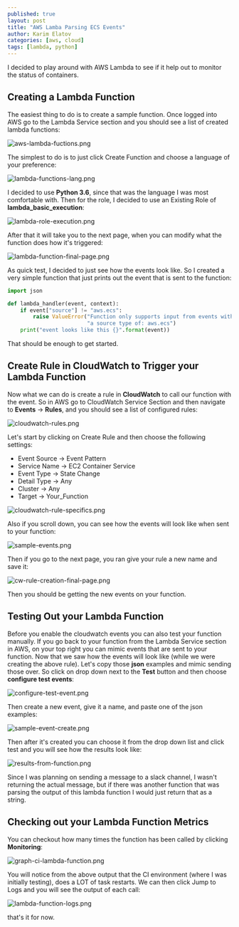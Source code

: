 ```yaml
---
published: true
layout: post
title: "AWS Lamba Parsing ECS Events"
author: Karim Elatov
categories: [aws, cloud]
tags: [lambda, python]
---
```


I decided to play around with AWS Lambda to see if it help out to monitor the status of  containers.

## Creating a Lambda Function
The easiest thing to do is to create a sample function. Once logged into AWS go to the Lambda Service section and you should see a list of created lambda functions:

![aws-lambda-fuctions.png](https://res.cloudinary.com/elatov/image/upload/v1633113977/blog-pics/aws-lambda/aws-lambda-fuctions.png)

The simplest to do is to just click Create Function and choose a language of your preference:

![lambda-functions-lang.png](https://res.cloudinary.com/elatov/image/upload/v1633113977/blog-pics/aws-lambda/lambda-functions-lang.png)

I decided to use **Python 3.6**, since that was the language I was most comfortable with. Then for the role, I decided to use an Existing Role of **lambda_basic_execution**:

![lambda-role-execution.png](https://res.cloudinary.com/elatov/image/upload/v1633113977/blog-pics/aws-lambda/lambda-role-execution.png)

After that it will take you to the next page, when you can modify what the function does how it's triggered:

![lambda-function-final-page.png](https://res.cloudinary.com/elatov/image/upload/v1633113977/blog-pics/aws-lambda/lambda-function-final-page.png)

As quick test, I decided to just see how the events look like. So I created a very simple function that just prints out the event that is sent to the function:


```python
import json

def lambda_handler(event, context):
    if event["source"] != "aws.ecs":
        raise ValueError("Function only supports input from events with "
                         "a source type of: aws.ecs")
    print("event looks like this {}".format(event))
```

That should be enough to get started.

## Create Rule in CloudWatch to Trigger your Lambda Function

Now what we can do is create a rule in **CloudWatch** to call our function with the event. So in AWS go to CloudWatch Service Section and then navigate to  **Events** -> **Rules**, and you should see a list of configured rules:

![cloudwatch-rules.png](https://res.cloudinary.com/elatov/image/upload/v1633113977/blog-pics/aws-lambda/cloudwatch-rules.png)

Let's start by clicking on Create Rule and then choose the following settings:

- Event Source -> Event Pattern
- Service Name -> EC2 Container Service
- Event Type -> State Change
- Detail Type -> Any
- Cluster -> Any
- Target -> Your_Function

![cloudwatch-rule-specifics.png](https://res.cloudinary.com/elatov/image/upload/v1633113977/blog-pics/aws-lambda/cloudwatch-rule-specifics.png)

Also if you scroll down, you can see how the events will look like when sent to your function:

![sample-events.png](https://res.cloudinary.com/elatov/image/upload/v1633113977/blog-pics/aws-lambda/sample-events.png)

Then if you go to the next page, you ran give your rule a new name and save it:

![cw-rule-creation-final-page.png](https://res.cloudinary.com/elatov/image/upload/v1633113977/blog-pics/aws-lambda/cw-rule-creation-final-page.png)

Then you should be getting the new events on your function.

## Testing Out your Lambda Function

Before you enable the cloudwatch events you can also test your function manually. If you go back to your function from the Lambda Service section in AWS, on your top right you can mimic events that are sent to your function. Now that we saw how the events will look like (while we were creating the above rule). Let's copy those **json** examples and mimic sending those over. So click on drop down next to the **Test** button and then choose **configure test events**:

![configure-test-event.png](https://res.cloudinary.com/elatov/image/upload/v1633113977/blog-pics/aws-lambda/configure-test-event.png)

Then create a new event, give it a name, and paste one of the json examples:

![sample-event-create.png](https://res.cloudinary.com/elatov/image/upload/v1633113977/blog-pics/aws-lambda/sample-event-create.png)

Then after it's created you can choose it from the drop down list and click test and you will see how the results look like:

![results-from-function.png](https://res.cloudinary.com/elatov/image/upload/v1633113977/blog-pics/aws-lambda/results-from-function.png)

Since I was planning on sending a message to a slack channel, I wasn't returning the actual message, but if there was another function that was parsing the output of this lambda function I would just return that as a string.

## Checking out your Lambda Function Metrics
You can checkout how many times the function has been called by clicking **Monitoring**:

![graph-ci-lambda-function.png](https://res.cloudinary.com/elatov/image/upload/v1633113977/blog-pics/aws-lambda/graph-ci-lambda-function.png)

You will notice from the above output that the CI environment (where I was initially testing), does a LOT of task restarts. We can then click Jump to Logs and you will see the output of each call:

![lambda-function-logs.png](https://res.cloudinary.com/elatov/image/upload/v1633113977/blog-pics/aws-lambda/lambda-function-logs.png)

that's it for now.
